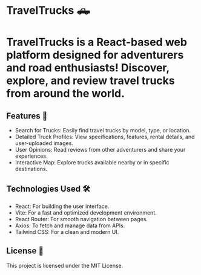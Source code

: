 # TravelTrucks 🛻

TravelTrucks is a React-based web platform designed for adventurers and road enthusiasts! Discover, explore, and review travel trucks from around the world. 
==============================================================================================================
Features 🌟
-------------------
- Search for Trucks: Easily find travel trucks by model, type, or location.
- Detailed Truck Profiles: View specifications, features, rental details, and user-uploaded images.
- User Opinions: Read reviews from other adventurers and share your experiences.
- Interactive Map: Explore trucks available nearby or in specific destinations.

Technologies Used 🛠️
-------------------
* React: For building the user interface.
* Vite: For a fast and optimized development environment.
* React Router: For smooth navigation between pages.
* Axios: To fetch and manage data from APIs.
* Tailwind CSS: For a clean and modern UI.

License 📄
-------------------
This project is licensed under the MIT License.

